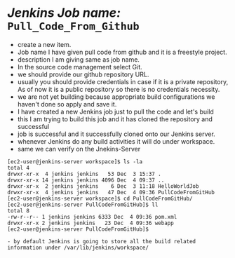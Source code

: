 # *Jenkins Job name:* `Pull_Code_From_Github`

- create a new item.
- Job name I have given pull code from github and it is a freestyle project.
- description I am giving same as job name.
- In the source code management select Git.
 - we should provide our github repository URL.
- usually you should provide credentials in case if it is a private repository, As of now it is a public repository so there is no credentials necessity.
- we are not yet building because appropriate build configurations we haven't done so apply and save it.
- I have created a new Jenkins job just to pull the code and let's build 
- this I am trying to build this job and it has cloned the repository and successful 
- job is successful and it successfully cloned onto our Jenkins server.
- whenever Jenkins do any build activities it will do under workspace.
- same we can verify on the Jnekins-Server
```[ec2-user@jenkins-server ~]$ cd /var/lib/jenkins/workspace/
[ec2-user@jenkins-server workspace]$ ls -la
total 4
drwxr-xr-x  4 jenkins jenkins   53 Dec  3 15:37 .
drwxr-xr-x 14 jenkins jenkins 4096 Dec  4 09:37 ..
drwxr-xr-x  2 jenkins jenkins    6 Dec  3 11:18 HelloWorldJob
drwxr-xr-x  4 jenkins jenkins   47 Dec  4 09:36 PullCodeFromGitHub
[ec2-user@jenkins-server workspace]$ cd PullCodeFromGitHub/
[ec2-user@jenkins-server PullCodeFromGitHub]$ ll
total 8
-rw-r--r-- 1 jenkins jenkins 6333 Dec  4 09:36 pom.xml
drwxr-xr-x 2 jenkins jenkins   23 Dec  4 09:36 webapp
[ec2-user@jenkins-server PullCodeFromGitHub]$ 

- by default Jenkins is going to store all the build related information under /var/lib/jenkins/workspace/
